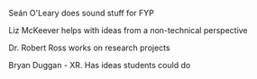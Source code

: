 Seán O'Leary does sound stuff for FYP

Liz McKeever helps with ideas from a non-technical perspective

Dr. Robert Ross works on research projects

Bryan Duggan - XR. Has ideas students could do